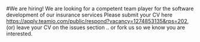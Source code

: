 #We are hiring! 
We are looking for a competent team player for the software development of our insurance services
Please submit your CV here https://apply.teamio.com/public/respond?vacancy=1274853135&rps=202, (or) leave your CV on the issues section
.. or fork us so we know you are interested.
